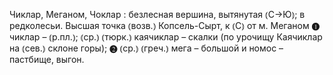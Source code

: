 ---
---

Чиклар, Меганом, Чоклар
: безлесная вершина, вытянутая ⦅С→Ю⦆; в редколесьи. Высшая точка ⦅возв.⦆ Копсель-Сырт, к ⦅С⦆ от м. Меганом ❶ чиклар – ⦅р.пл.⦆; ⦅ср.⦆ ⦅тюрк.⦆ каячиклар – скалки (по урочищу Каячиклар на ⦅сев.⦆ склоне горы); ❷ ⦅ср.⦆ ⦅греч.⦆ мега – большой и номос – пастбище, выгон.
